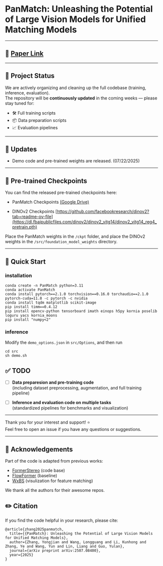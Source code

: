 # PanMatch: Unleashing the Potential of Large Vision Models for Unified Matching Models

---

## 📜 [Paper Link](https://arxiv.org/pdf/2507.08400)

---

## 📢 Project Status

We are actively organizing and cleaning up the full codebase (training, inference, evaluation).  
The repository will be **continuously updated** in the coming weeks — please stay tuned for:

- 🛠️ Full training scripts
- 📦 Data preparation scripts
- 📈 Evaluation pipelines

---

## 📝 Updates
- Demo code and pre-trained weights are released. (07/22/2025)

---

## 🔗 Pre-trained Checkpoints

You can find the released pre-trained checkpoints here:  
- PanMatch Checkpoints  [(Google Drive)](https://drive.google.com/file/d/18pV4RzO2_AdKCrQwSgHf57tfD3xB9S77/view?usp=drive_link)

- DINOv2 Checkpoints [https://github.com/facebookresearch/dinov2?tab=readme-ov-file](https://dl.fbaipublicfiles.com/dinov2/dinov2_vitg14/dinov2_vitg14_reg4_pretrain.pth)

Place the PanMatch weights in the `/ckpt` folder, and place the DINOv2 weights in the `/src/foundation_model_weights` directory.

---

## 🚀 Quick Start

### installation

```
conda create -n PanMatch python=3.11
conda activate PanMatch
conda install pytorch==2.1.0 torchvision==0.16.0 torchaudio==2.1.0 pytorch-cuda=11.8 -c pytorch -c nvidia
conda install tqdm matplotlib scikit-image
pip install timm==0.4.12
pip install opencv-python tensorboard imath einops h5py kornia poselib loguru yacs kornia_moons
pip install "numpy<2"
```

### inference
Modify the `demo_options.json` in `src/Options`, and then run
```
cd src
sh demo.sh
```

## ✅ TODO

- [ ] **Data preparesion and pre-training code**  
  (including dataset preprocessing, augmentation, and full training pipeline)

- [ ] **Inference and evaluation code on multiple tasks**  
  (standardized pipelines for benchmarks and visualization)

---

Thank you for your interest and support! ⭐️  
Feel free to open an issue if you have any questions or suggestions.

---


## 🌹 Acknowledgements
Part of the code is adapted from previous works: 
 - [FormerStereo](https://github.com/zhangyj85/FormerStereo_release) (code base)
 - [FlowFormer](https://github.com/drinkingcoder/FlowFormer-Official) (baseline)
 - [WxBS](https://github.com/ducha-aiki/wxbs-descriptors-benchmark) (visulization for feature matching)

We thank all the authors for their awesome repos.



## ✏️ Citation
If you find the code helpful in your research, please cite:

```
@article{zhang2025panmatch,
  title={{PanMatch}: Unleashing the Potential of Large Vision Models for Unified Matching Models},
  author={Zhang, Yongjian and Wang, Longguang and Li, Kunhong and Zhang, Ye and Wang, Yun and Lin, Liang and Guo, Yulan},
  journal={arXiv preprint arXiv:2507.08400},
  year={2025}
}
```
